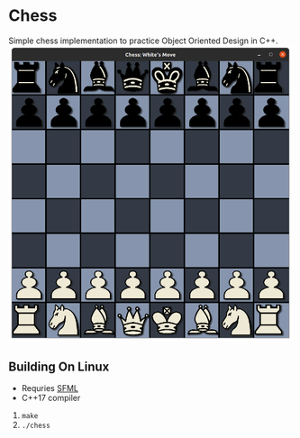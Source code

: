 # Chess
Simple chess implementation to practice Object Oriented Design in C++.
![Chess](demo.png)

## Building On Linux
* Requries [SFML](https://www.sfml-dev.org/)
* C++17 compiler

1. `make`
2. `./chess`
